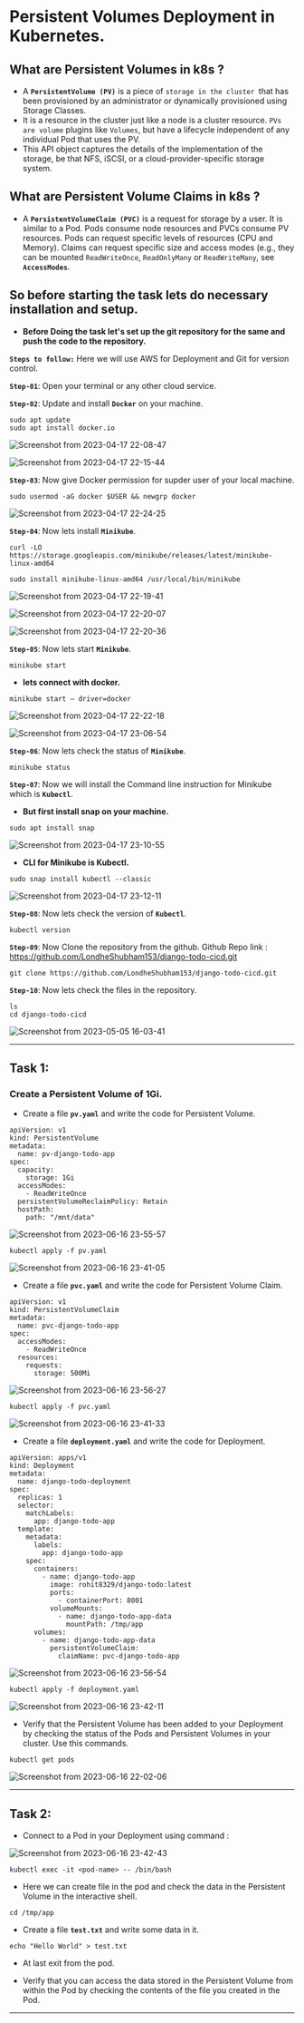 # Persistent Volumes Deployment in Kubernetes.

## What are Persistent Volumes in k8s ?
- A **`PersistentVolume (PV)`** is a piece of `storage in the cluster `that has been provisioned by an administrator or dynamically provisioned using Storage Classes. 
- It is a resource in the cluster just like a node is a cluster resource. `PVs are volume` plugins like `Volumes`, but have a lifecycle independent of any individual Pod that uses the PV. 
- This API object captures the details of the implementation of the storage, be that NFS, iSCSI, or a cloud-provider-specific storage system.

## What are Persistent Volume Claims in k8s ?
- A **`PersistentVolumeClaim (PVC)`** is a request for storage by a user. It is similar to a Pod. Pods consume node resources and PVCs consume PV resources. Pods can request specific levels of resources (CPU and Memory). Claims can request specific size and access modes (e.g., they can be mounted `ReadWriteOnce`, `ReadOnlyMany` or `ReadWriteMany`, see **`AccessModes`**.

## So before starting the task lets do necessary installation and setup.

- **Before Doing the task let's set up the git repository for the same and push the code to the repository.**

**`Steps to follow:`**
Here we will use AWS for Deployment and Git for version control.

**`Step-01`**: Open your terminal or any other cloud service.

**`Step-02`**: Update and install **`Docker`** on your machine.
```
sudo apt update
sudo apt install docker.io
```
![Screenshot from 2023-04-17 22-08-47](https://user-images.githubusercontent.com/76991475/232585569-3cbee90e-4170-402c-8111-a72ad4c7bdcc.png)

![Screenshot from 2023-04-17 22-15-44](https://user-images.githubusercontent.com/76991475/232585601-cd2a017f-ed21-4b64-9140-17511bfdeba6.png)

**`Step-03`**: Now give Docker permission for supder user of your local machine.
```
sudo usermod -aG docker $USER && newgrp docker
```

![Screenshot from 2023-04-17 22-24-25](https://user-images.githubusercontent.com/76991475/232585725-7d9e0ffa-22fd-4c41-b1ca-b2fb042806f4.png)

**`Step-04`**: Now lets install **`Minikube`**.
```
curl -LO https://storage.googleapis.com/minikube/releases/latest/minikube-linux-amd64

sudo install minikube-linux-amd64 /usr/local/bin/minikube
```

![Screenshot from 2023-04-17 22-19-41](https://user-images.githubusercontent.com/76991475/232585632-70ccfaf5-8161-48b4-acf9-bcbccead3a7b.png)

![Screenshot from 2023-04-17 22-20-07](https://user-images.githubusercontent.com/76991475/232585648-7bc42ab1-6b46-4bfb-863c-bc32b495fab9.png)

![Screenshot from 2023-04-17 22-20-36](https://user-images.githubusercontent.com/76991475/232585668-c3813b2b-fc9e-4cee-823f-44d485172a04.png)

**`Step-05`**: Now lets start **`Minikube`**.
```
minikube start
```

- **lets connect with docker.**
```
minikube start — driver=docker
```
![Screenshot from 2023-04-17 22-22-18](https://user-images.githubusercontent.com/76991475/232585683-ec343849-43d3-4e71-8981-9725b42120c0.png)

![Screenshot from 2023-04-17 23-06-54](https://user-images.githubusercontent.com/76991475/232587586-a3d91674-f519-4eb8-ba71-8b2f6a3496d3.png)

**`Step-06`**: Now lets check the status of **`Minikube`**.
```
minikube status
```

**`Step-07`**: Now we will install the Command line instruction for Minikube which is **`Kubectl`**.

- **But first install snap on your machine.**
```
sudo apt install snap
```
![Screenshot from 2023-04-17 23-10-55](https://user-images.githubusercontent.com/76991475/232585748-700042ea-fff4-4a6f-884c-b5dfe2ed92b8.png)

- **CLI for Minikube is Kubectl.**
```
sudo snap install kubectl --classic
```

![Screenshot from 2023-04-17 23-12-11](https://user-images.githubusercontent.com/76991475/232585758-3bf76427-a388-478e-94c1-c00ee5b18a75.png)

**`Step-08`**: Now lets check the version of **`Kubectl`**.
```
kubectl version
```

**`Step-09`**: Now Clone the repository from the github.
Github Repo link : https://github.com/LondheShubham153/django-todo-cicd.git

```
git clone https://github.com/LondheShubham153/django-todo-cicd.git
```

**`Step-10`**: Now lets check the files in the repository.
``` 
ls
cd django-todo-cicd
```
![Screenshot from 2023-05-05 16-03-41](https://user-images.githubusercontent.com/76991475/236487906-65ba91a5-36ac-407d-a214-0b42d162c9ea.png)

---

## Task 1:

### Create a Persistent Volume of 1Gi.

- Create a file **`pv.yaml`** and write the code for Persistent Volume.
```
apiVersion: v1
kind: PersistentVolume
metadata:
  name: pv-django-todo-app
spec:
  capacity:
    storage: 1Gi
  accessModes:
    - ReadWriteOnce
  persistentVolumeReclaimPolicy: Retain
  hostPath:
    path: "/mnt/data"
```

![Screenshot from 2023-06-16 23-55-57](https://github.com/Rohit312001/GitDemo/assets/76991475/7d52b696-4af8-4d40-bdc0-ad79066a0df7)

```
kubectl apply -f pv.yaml
```

![Screenshot from 2023-06-16 23-41-05](https://github.com/Rohit312001/GitDemo/assets/76991475/23732325-0a54-4d2f-a75c-b70c941d0bed)

- Create a file **`pvc.yaml`** and write the code for Persistent Volume Claim.
```
apiVersion: v1
kind: PersistentVolumeClaim
metadata:
  name: pvc-django-todo-app
spec:
  accessModes:
    - ReadWriteOnce
  resources:
    requests:
      storage: 500Mi
```

![Screenshot from 2023-06-16 23-56-27](https://github.com/Rohit312001/GitDemo/assets/76991475/ab420b54-b239-414c-861f-ce3d0a56a18b)

```
kubectl apply -f pvc.yaml
```

![Screenshot from 2023-06-16 23-41-33](https://github.com/Rohit312001/GitDemo/assets/76991475/5fe1273d-71a2-4ff3-a1d6-6a650f64b501)

- Create a file **`deployment.yaml`** and write the code for Deployment.

```
apiVersion: apps/v1
kind: Deployment
metadata:
  name: django-todo-deployment
spec:
  replicas: 1
  selector:
    matchLabels:
      app: django-todo-app
  template:
    metadata:
      labels:
        app: django-todo-app
    spec:
      containers:
        - name: django-todo-app
          image: rohit8329/django-todo:latest
          ports:
            - containerPort: 8001
          volumeMounts:
            - name: django-todo-app-data
              mountPath: /tmp/app
      volumes:
        - name: django-todo-app-data
          persistentVolumeClaim:
            claimName: pvc-django-todo-app
```

![Screenshot from 2023-06-16 23-56-54](https://github.com/Rohit312001/GitDemo/assets/76991475/4d06d3b2-cc6d-4546-a741-b57cce98ebbc)

```
kubectl apply -f deployment.yaml
```

![Screenshot from 2023-06-16 23-42-11](https://github.com/Rohit312001/GitDemo/assets/76991475/7c6dc29f-db15-42e5-9516-471c4577daa0)

- Verify that the Persistent Volume has been added to your Deployment by checking the status of the Pods and Persistent Volumes in your cluster. Use this commands.

```
kubectl get pods
```

![Screenshot from 2023-06-16 22-02-06](https://github.com/Rohit312001/GitDemo/assets/76991475/d398cded-c58b-4134-8a33-1508e0f9cfb5)

---

## Task 2:

- Connect to a Pod in your Deployment using command :

![Screenshot from 2023-06-16 23-42-43](https://github.com/Rohit312001/GitDemo/assets/76991475/ed3c51f3-b541-460a-ad92-ac977a29ba62)

```
kubectl exec -it <pod-name> -- /bin/bash
```
- Here we can create file in the pod and check the data in the Persistent Volume in the interactive shell.

```
cd /tmp/app
```

- Create a file **`test.txt`** and write some data in it.

```
echo "Hello World" > test.txt
```

- At last exit from the pod.

- Verify that you can access the data stored in the Persistent Volume from within the Pod by checking the contents of the file you created in the Pod.

---


